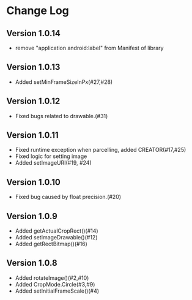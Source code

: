 Change Log
=========
## Version 1.0.14
* remove "application android:label" from Manifest of library

## Version 1.0.13
* Added setMinFrameSizeInPx(#27,#28)

## Version 1.0.12
* Fixed bugs related to drawable.(#31)

## Version 1.0.11
* Fixed runtime exception when parcelling, added CREATOR(#17,#25)
* Fixed logic for setting image
* Added setImageURI(#19, #24)

## Version 1.0.10
* Fixed bug caused by float precision.(#20)

## Version 1.0.9

* Added getActualCropRect()(#14)
* Added setImageDrawable()(#12)
* Added getRectBitmap()(#16)

## Version 1.0.8

* Added rotateImage()(#2,#10)
* Added CropMode.Circle(#3,#9)
* Added setInitialFrameScale()(#4)
